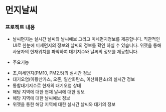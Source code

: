 
# 먼지날씨

### 프로젝트 내용

- 날씨먼지는 실시간 날씨와 날씨예보 그리고 미세먼지정보를 제공합니다.
직관적인 UI로 한눈에 미세먼지의 정보와 날씨의 정보를 확인 하실 수 있습니다.
위젯을 통해 사용자의 현재위치를 파악하여 대기지수와 날씨의 정보를 제공합니다.

- 주요기능
 * 초,미세먼지(PM10, PM2.5)의 실시간 정보
 * 대기오염(아황산가스, 오존, 일산화탄소, 이산화탄소)의 실시간 정보
 * 통합대기지수로 현재의 대기오염 상태
 * 해당 지역에 대한 현재 날씨에 대한 정보
 * 해당 지역에 대한 날씨예보 정보
 * 위젯을 통한 해당 지역에 대한 실시간 날씨와 대기의 정보
